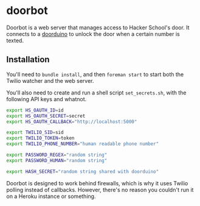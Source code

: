 doorbot
=======

Doorbot is a web server that manages access to Hacker School's door. It connects to a [doorduino](https://github.com/jdotjdot/DoorDuino) to unlock the door when a certain number is texted.

## Installation

You'll need to `bundle install`, and then `foreman start` to start both the Twilio watcher and the web server.

You'll also need to create and run a shell script `set_secrets.sh`, with the following API keys and whatnot.

```sh
export HS_OAUTH_ID=id
export HS_OAUTH_SECRET=secret
export HS_OAUTH_CALLBACK="http://localhost:5000"

export TWILIO_SID=sid
export TWILIO_TOKEN=token
export TWILIO_PHONE_NUMBER="human readable phone number"

export PASSWORD_REGEX="random string"
export PASSWORD_HUMAN="random string"

export HASH_SECRET="random string shared with doorduino"
```

Doorbot is designed to work behind firewalls, which is why it uses Twilio polling instead of callbacks. However, there's no reason you couldn't run it on a Heroku instance or something.